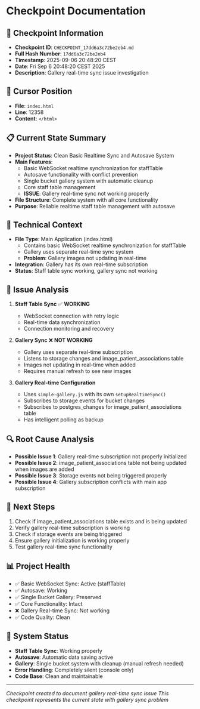# Checkpoint Documentation

## 📍 **Checkpoint Information**
- **Checkpoint ID**: `CHECKPOINT_17dd6a3c72be2eb4.md`
- **Full Hash Number**: `17dd6a3c72be2eb4`
- **Timestamp**: 2025-09-06 20:48:20 CEST
- **Date**: Fri Sep 6 20:48:20 CEST 2025
- **Description**: Gallery real-time sync issue investigation

## 🎯 **Cursor Position**
- **File**: `index.html`
- **Line**: 12358
- **Content**: `</html>`

## 📋 **Current State Summary**
- **Project Status**: Clean Basic Realtime Sync and Autosave System
- **Main Features**: 
  - Basic WebSocket realtime synchronization for staffTable
  - Autosave functionality with conflict prevention
  - Single bucket gallery system with automatic cleanup
  - Core staff table management
  - **ISSUE**: Gallery real-time sync not working properly
- **File Structure**: Complete system with all core functionality
- **Purpose**: Reliable realtime staff table management with autosave

## 🔧 **Technical Context**
- **File Type**: Main Application (index.html)
  - Contains basic WebSocket realtime synchronization for staffTable
  - Gallery uses separate real-time sync system
  - **Problem**: Gallery images not updating in real-time
- **Integration**: Gallery has its own real-time subscription
- **Status**: Staff table sync working, gallery sync not working

## 📝 **Issue Analysis**
1. **Staff Table Sync** ✅ **WORKING**
   - WebSocket connection with retry logic
   - Real-time data synchronization
   - Connection monitoring and recovery

2. **Gallery Sync** ❌ **NOT WORKING**
   - Gallery uses separate real-time subscription
   - Listens to storage changes and image_patient_associations table
   - Images not updating in real-time when added
   - Requires manual refresh to see new images

3. **Gallery Real-time Configuration**
   - Uses `simple-gallery.js` with its own `setupRealtimeSync()`
   - Subscribes to storage events for bucket changes
   - Subscribes to postgres_changes for image_patient_associations table
   - Has intelligent polling as backup

## 🔍 **Root Cause Analysis**
- **Possible Issue 1**: Gallery real-time subscription not properly initialized
- **Possible Issue 2**: image_patient_associations table not being updated when images are added
- **Possible Issue 3**: Storage events not being triggered properly
- **Possible Issue 4**: Gallery subscription conflicts with main app subscription

## 🚀 **Next Steps**
1. Check if image_patient_associations table exists and is being updated
2. Verify gallery real-time subscription is working
3. Check if storage events are being triggered
4. Ensure gallery initialization is working properly
5. Test gallery real-time sync functionality

## 📊 **Project Health**
- ✅ Basic WebSocket Sync: Active (staffTable)
- ✅ Autosave: Working
- ✅ Single Bucket Gallery: Preserved
- ✅ Core Functionality: Intact
- ❌ Gallery Real-time Sync: Not working
- ✅ Code Quality: Clean

## 🔄 **System Status**
- **Staff Table Sync**: Working properly
- **Autosave**: Automatic data saving active
- **Gallery**: Single bucket system with cleanup (manual refresh needed)
- **Error Handling**: Completely silent (console only)
- **Code Base**: Clean and maintainable

---
*Checkpoint created to document gallery real-time sync issue*
*This checkpoint represents the current state with gallery sync problem*
